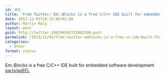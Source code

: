 ```yaml
---
id: 263
title: 'From Twitter: Em::Blocks is a free C/C++ IDE built for embedded&#8230;'
date: 2013-11-01T16:15:08+01:00
author: Martin Maly
layout: post
guid: http://twitter-396294342752862208-post
permalink: /2013/11/01/from-twitter-emblocks-is-a-free-cc-ide-built-for-embedded/
categories:
  - Other
format: status
---
```

Em::Blocks is a free C/C++ IDE built for embedded software development [ow.ly/qoEFL](http://ow.ly/qoEFL)